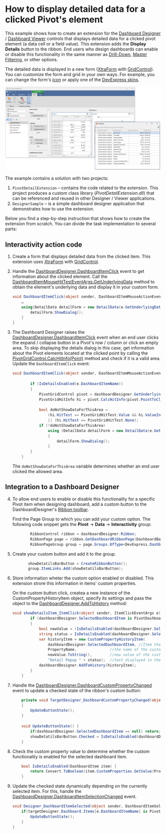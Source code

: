 # How to display detailed data for a clicked Pivot's element

This example shows how to create an extension for the [Dashboard Designer](https://docs.devexpress.com/Dashboard/117006) / [Dashboard Viewer](https://docs.devexpress.com/Dashboard/117122) controls that displays detailed data for a clicked pivot element (a data cell or a field value). This extension adds the **Display Details** button to the ribbon. End users who design dashboards can enable or disable this functionality in the same manner as [Drill-Down](https://docs.devexpress.com/Dashboard/15703), [Master Filtering](https://docs.devexpress.com/Dashboard/15702), or other options.

The detailed data is displayed in a new form ([XtraForm](https://docs.devexpress.com/WindowsForms/114560) with [GridControl](https://docs.devexpress.com/WindowsForms/DevExpress.XtraGrid.GridControl)). You can customize the form and grid in your own ways. For example, you can change the form's [icon](https://docs.devexpress.com/WindowsForms/DevExpress.XtraEditors.XtraForm.IconOptions) or apply one of the [DevExpress skins](https://docs.devexpress.com/WindowsForms/2399/build-an-application/skins).

![](images/pivot-detailed-data.png)

The example contains a solution with two projects:

1.	`PivotDetailExtension` – contains the code related to the extension. This project produces a custom class library (_PivotDetailExtension.dll_) that can be referenced and reused in other Designer / Viewer applications.
2.	`DesignerSample` – is a simple dashboard designer application that demonstrates how to use the extension.


Below you find a step-by-step instruction that shows how to create the extension from scratch. You can divide the task implementation to several parts:

## Interactivity action code

1. Create a form that displays detailed data from the clicked item. This extension uses [XtraForm](https://docs.devexpress.com/WindowsForms/114560/controls-and-libraries/forms-and-user-controls/xtraform) with [GridControl](https://docs.devexpress.com/WindowsForms/DevExpress.XtraGrid.GridControl).

2. Handle the [DashboardDesigner.DashboardItemClick](https://docs.devexpress.com/Dashboard/DevExpress.DashboardWin.DashboardDesigner.DashboardItemClick) event to get information about the clicked element. Call the [DashboardItemMouseHitTestEventArgs.GetUnderlyingData](https://docs.devexpress.com/Dashboard/DevExpress.DashboardWin.DashboardItemMouseHitTestEventArgs.GetUnderlyingData) method to obtain the element's underlying data and display it in your custom form.

    ```cs
    void DashboardItemClick(object sender, DashboardItemMouseActionEventArgs e) {
        …
        using(DetailData detailForm = new DetailData(e.GetUnderlyingData())) {
            detailForm.ShowDialog();
        }
    }
    ```

3. The Dashboard Designer raises the [DashboardDesigner.DashboardItemClick](https://docs.devexpress.com/Dashboard/DevExpress.DashboardWin.DashboardDesigner.DashboardItemClick) event when an end user clicks the expand / collapse button in a Pivot's row / column or click an empty area. To skip displaying the details dialog in this case, get information about the Pivot elements located at the clicked point by calling the [PivotGridControl.CalcHitInfo(Point)](https://docs.devexpress.com/WindowsForms/DevExpress.XtraPivotGrid.PivotGridControl.CalcHitInfo(System.Drawing.Point)) method and check if it is a valid area. Update the `DashboardItemClick` event:

    ```cs
    void DashboardItemClick(object sender, DashboardItemMouseActionEventArgs e) {
            
            if (IsDetailsEnabled(e.DashboardItemName))
            {
                PivotGridControl pivot = dashboardDesigner.GetUnderlyingControl(e.DashboardItemName) as PivotGridControl;
                PivotGridHitInfo hi = pivot.CalcHitInfo(pivot.PointToClient(Cursor.Position));

                bool doNotShowDataForThisArea =
                    (hi.HitTest == PivotGridHitTest.Value && hi.ValueInfo.ValueHitTest == PivotGridValueHitTest.ExpandButton)
                    || (hi.HitTest == PivotGridHitTest.None);
                if (!doNotShowDataForThisArea)
                    using (DetailData detailForm = new DetailData(e.GetUnderlyingData()))
                    {
                        detailForm.ShowDialog();
                    }
            }
        }
    ```

    The `doNotShowDataForThisArea` variable determines whether an end user clicked the allowed area.

## Integration to a Dashboard Designer

4. To allow end users to enable or disable this functionality for a specific Pivot item when designing dashboard, add a custom button to the DashboardDesigner's [Ribbon toolbar](https://docs.devexpress.com/Dashboard/15732/create-the-designer-and-viewer-applications/winforms-designer/ribbon-bars-and-menu/ribbon-ui).

    Find the Page Group to which you can add your custom option. The following code snippet gets the **Pivot** → **Data** → **Interactivity** group:

    ```cs
            RibbonControl ribbon = dashboardDesigner.Ribbon;
            RibbonPage page = ribbon.GetDashboardRibbonPage(DashboardBarItemCategory.PivotTools, DashboardRibbonPage.Data);
            RibbonPageGroup group = page.Groups.OfType<DevExpress.DashboardWin.Bars.InteractivitySettingsRibbonPageGroup>().First();
    ```

5. Create your custom button and add it to the group.
     ```cs
            showDetatilsBarButton = CreateRibbonButton();
            group.ItemLinks.Add(showDetatilsBarButton);
    ```
    
6. Store information wheter the custom option enabled or disabled. This extension strore this information in items' custom properties.

    On the custom button click, createa a new instance of the CustomPropertyHistoryItem object, specify its settings and pass the object to the [DashboardDesigner.AddToHistory](https://docs.devexpress.com/Dashboard/DevExpress.DashboardWin.DashboardDesigner.AddToHistory(DevExpress.DashboardWin.IHistoryItem)) method:

    ```cs
    void showDetailsItem_ItemClick(object sender, ItemClickEventArgs e) {
            if (dashboardDesigner.SelectedDashboardItem is PivotDashboardItem)
            {
                bool newValue = !IsDetailsEnabled(dashboardDesigner.SelectedDashboardItem);
                string status = IsDetailsEnabled(dashboardDesigner.SelectedDashboardItem) ? "Enaled" : "Disabled";
                var historyItem = new CustomPropertyHistoryItem(
                    dashboardDesigner.SelectedDashboardItem, //Item that property should be changed
                    PropertyName,               //the name of the custom propeprty that should be changed
                    newValue.ToString(),        //new value of the custom propeprty
                    "Detail Popup " + status);  //text displayed in the Undo/Redo button's tooltip
                dashboardDesigner.AddToHistory(historyItem);
            }
        }
    ``` 
    
7. Handle the [DashboardDesigner.DashboardCustomPropertyChanged](https://docs.devexpress.com/Dashboard/DevExpress.DashboardWin.DashboardDesigner.DashboardCustomPropertyChanged?v=20.1) event to update a checked state of the ribbon's custom button:
    ```cs 
        private void TargetDesigner_DashboardCustomPropertyChanged(object sender, CustomPropertyChangedEventArgs e)
        {
            UpdateButtonState();
        }

        void UpdateButtonState() {
            if(dashboardDesigner.SelectedDashboardItem == null) return;
            showDetatilsBarButton.Checked = IsDetailsEnabled(dashboardDesigner.SelectedDashboardItem);
        }

    ``` 

8.  Check the custom property value to determine whether the custom functionality is enabled for the selected dashboard item.
    ```cs
        bool IsDetailsEnabled(DashboardItem item) {
            return Convert.ToBoolean(item.CustomProperties.GetValue(PropertyName));
        }
    ``` 

9. Update the checked state dynamically depending on the currently selected item. For this, handle the [DashboardDesigner.DashboardItemSelectionChanged](https://docs.devexpress.com/Dashboard/DevExpress.DashboardWin.DashboardDesigner.DashboardItemSelectionChanged) event.
    
    ```cs
    void Designer_DashboardItemSelected(object sender, DashboardItemSelectionChangedEventArgs e) {
        if(targetDesigner.Dashboard.Items[e.DashboardItemName] is PivotDashboardItem) {
            UpdateButtonState();
        }
    }
    ```
    